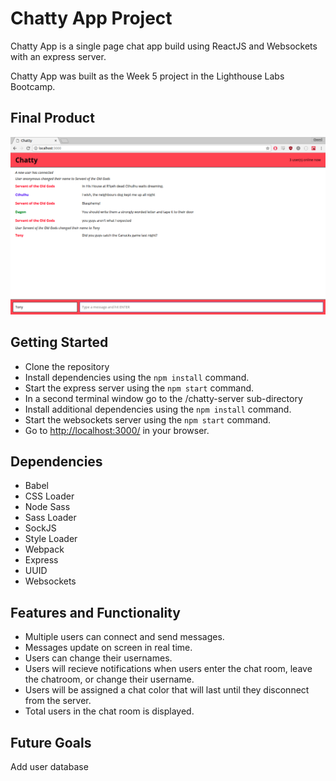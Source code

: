 # Chatty App Project

Chatty App is a single page chat app build using ReactJS and Websockets with an express server.

Chatty App was built as the Week 5 project in the Lighthouse Labs Bootcamp.

## Final Product

!["Screenshot of the main page"](https://github.com/MarkZsombor/chatty-app/blob/master/docs/chatty.png)

## Getting Started

- Clone the repository
- Install dependencies using the `npm install` command.
- Start the express server using the `npm start` command.
- In a second terminal window go to the /chatty-server sub-directory
- Install additional dependencies using the `npm install` command.
- Start the websockets server using the `npm start` command.
- Go to <http://localhost:3000/> in your browser.

## Dependencies

- Babel
- CSS Loader
- Node Sass
- Sass Loader
- SockJS
- Style Loader
- Webpack
- Express
- UUID
- Websockets

## Features and Functionality

- Multiple users can connect and send messages.
- Messages update on screen in real time.
- Users can change their usernames.
- Users will recieve notifications when users enter the chat room, leave the chatroom, or change their username.
- Users will be assigned a chat color that will last until they disconnect from the server.
- Total users in the chat room is displayed.

## Future Goals

Add user database
